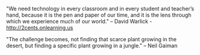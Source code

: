 "We need technology in every classroom and in every student and teacher’s hand, because it is the pen and paper of our time, and it is the lens through which we experience much of our world." – David Warlick - http://2cents.onlearning.us

"The challenge becomes, not finding that scarce plant growing in the desert, but finding a specific plant growing in a jungle." – Neil Gaiman